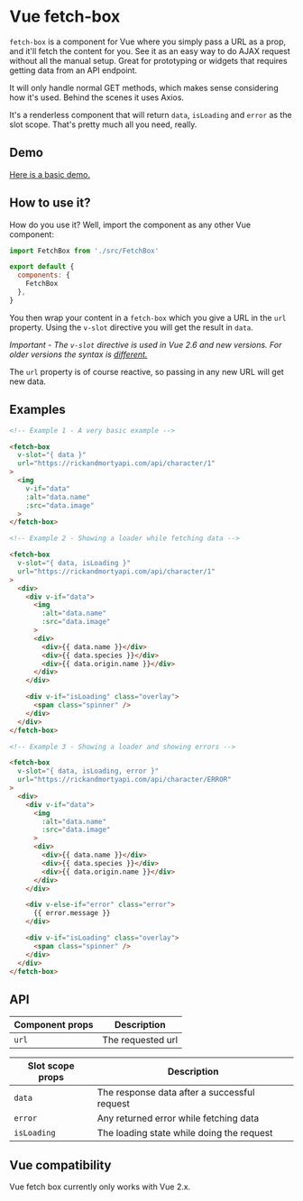 # Vue fetch-box



`fetch-box` is a component for Vue where you simply pass a URL as a prop, and it'll fetch the content for you.
See it as an easy way to do AJAX request without all the manual setup. Great for prototyping or widgets that
requires getting data from an API endpoint.

It will only handle normal GET methods, which makes sense considering how it's used.
Behind the scenes it uses Axios.

It's a renderless component that will return `data`, `isLoading` and `error` as the slot scope.
That's pretty much all you need, really.

## Demo

[Here is a basic demo.](https://nerderer.github.io/vue-fetch-box/demo/)


## How to use it?

How do you use it? Well, import the component as any other Vue component:


```js
import FetchBox from './src/FetchBox'

export default {
  components: {
    FetchBox
  },
}
```

You then wrap your content in a `fetch-box` which you give a URL in the `url` property.
Using the `v-slot` directive you will get the result in `data`.

_Important - The `v-slot` directive is used in Vue 2.6 and new versions.
For older versions the syntax is [different.](https://vuejs.org/v2/guide/components-slots.html)_

The `url` property is of course reactive, so passing in any new URL will get new data.


## Examples

```html
<!-- Example 1 - A very basic example -->

<fetch-box
  v-slot="{ data }"
  url="https://rickandmortyapi.com/api/character/1"
>
  <img
    v-if="data"
    :alt="data.name"
    :src="data.image"
  >
</fetch-box>
```

```html
<!-- Example 2 - Showing a loader while fetching data -->

<fetch-box
  v-slot="{ data, isLoading }"
  url="https://rickandmortyapi.com/api/character/1"
>
  <div>
    <div v-if="data">
      <img
        :alt="data.name"
        :src="data.image"
      >
      <div>
        <div>{{ data.name }}</div>
        <div>{{ data.species }}</div>
        <div>{{ data.origin.name }}</div>
      </div>
    </div>

    <div v-if="isLoading" class="overlay">
      <span class="spinner" />
    </div>
  </div>
</fetch-box>
```

```html
<!-- Example 3 - Showing a loader and showing errors -->

<fetch-box
  v-slot="{ data, isLoading, error }"
  url="https://rickandmortyapi.com/api/character/ERROR"
>
  <div>
    <div v-if="data">
      <img
        :alt="data.name"
        :src="data.image"
      >
      <div>
        <div>{{ data.name }}</div>
        <div>{{ data.species }}</div>
        <div>{{ data.origin.name }}</div>
      </div>
    </div>

    <div v-else-if="error" class="error">
      {{ error.message }}
    </div>

    <div v-if="isLoading" class="overlay">
      <span class="spinner" />
    </div>
  </div>
</fetch-box>
```

## API

| Component props | Description       |
| --------------- | ----------------- |
| `url`           | The requested url |



| Slot scope props | Description   |
| ------------- |-------------|
| `data`        | The response data after a successful request |
| `error`       | Any returned error while fetching data |
| `isLoading`   | The loading state while doing the request |


## Vue compatibility

Vue fetch box currently only works with Vue 2.x.
